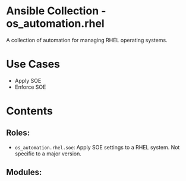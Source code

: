 # Ansible Collection - os_automation.rhel

A collection of automation for managing RHEL operating systems.

# Use Cases

- Apply SOE
- Enforce SOE

# Contents

## Roles:

- `os_automation.rhel.soe`: Apply SOE settings to a RHEL system. Not specific to a major version.

## Modules:

<none>
